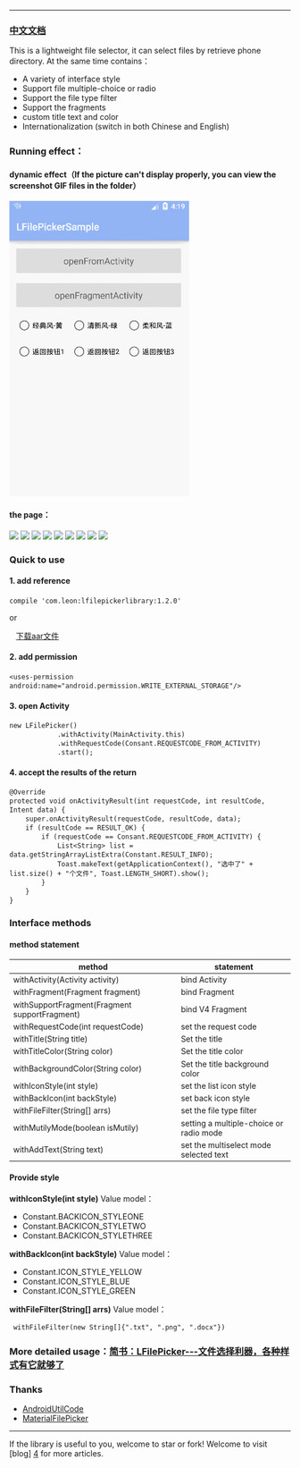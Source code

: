 ----------
### [中文文档](README_CH.md)
This is a lightweight file selector, it can select files by retrieve phone directory. At the same time contains：

 - A variety of interface style
 - Support file multiple-choice or radio
 - Support the file type filter
 - Support the fragments
 - custom title text and color
 - Internationalization (switch in both Chinese and English)

### Running effect：
#### dynamic effect（If the picture can't display properly, you can view the screenshot GIF files in the folder）
![](screenshot/操作.gif)
#### the page：
![][5]
![][6]
![][7]
![][8]
![][9]
![][10]
![][11]
![][12]
![][13]

### Quick to use
#### 1. add reference
    compile 'com.leon:lfilepickerlibrary:1.2.0'
or

    [下载aar文件](http://o9w936rbz.bkt.clouddn.com/blog/img/201704/1/lfilepickerlibrary.aar?attname=)
    
#### 2. add permission

    <uses-permission android:name="android.permission.WRITE_EXTERNAL_STORAGE"/>
   
    
#### 3. open Activity

    new LFilePicker()
                .withActivity(MainActivity.this)
                .withRequestCode(Consant.REQUESTCODE_FROM_ACTIVITY)
                .start();
                
#### 4. accept the results of the return

    @Override
    protected void onActivityResult(int requestCode, int resultCode, Intent data) {
        super.onActivityResult(requestCode, resultCode, data);
        if (resultCode == RESULT_OK) {
            if (requestCode == Consant.REQUESTCODE_FROM_ACTIVITY) {
                List<String> list = data.getStringArrayListExtra(Constant.RESULT_INFO);
                Toast.makeText(getApplicationContext(), "选中了" + list.size() + "个文件", Toast.LENGTH_SHORT).show();
            }
        }
    }
    
### Interface methods
#### method statement
| method        | statement   |
| --------   | --------- |
| withActivity(Activity activity)   |bind Activity|
| withFragment(Fragment fragment)   |bind Fragment|
| withSupportFragment(Fragment supportFragment)|bind V4 Fragment|
| withRequestCode(int requestCode)  |set the request code|
| withTitle(String title)           |Set the title|
| withTitleColor(String color)      |Set the title color|
| withBackgroundColor(String color) |Set the title background color|
| withIconStyle(int style)          |set the list icon style|
| withBackIcon(int backStyle)       |set back icon style|
| withFileFilter(String[] arrs)     |set the file type filter|
| withMutilyMode(boolean isMutily)  |setting a multiple-choice or radio mode|
| withAddText(String text)          |set the multiselect mode selected text|

#### Provide style

 **withIconStyle(int style)** Value model：
 
 - Constant.BACKICON_STYLEONE
 - Constant.BACKICON_STYLETWO
 - Constant.BACKICON_STYLETHREE
 
 **withBackIcon(int backStyle)** Value model：
 - Constant.ICON_STYLE_YELLOW
 - Constant.ICON_STYLE_BLUE
 - Constant.ICON_STYLE_GREEN
 
  **withFileFilter(String[] arrs)** Value model：

     withFileFilter(new String[]{".txt", ".png", ".docx"})
     
### More detailed usage：[简书：LFilePicker---文件选择利器，各种样式有它就够了](http://www.jianshu.com/p/eeb211e190be)
 
### Thanks
 - [AndroidUtilCode][2]
 - [MaterialFilePicker][3]


----------
If the library is useful to you, welcome to star or fork!
Welcome to visit [blog] [4] for more articles.


  [5]: http://o9w936rbz.bkt.clouddn.com/github/img/LFilePicker/Screenshot_20170330-132717.png?imageView2/0/w/500/h/1200/q/100
  [6]: http://o9w936rbz.bkt.clouddn.com/github/img/LFilePicker/Screenshot_20170330-133458.png?imageView2/0/w/500/h/1200/q/100
  [7]: http://o9w936rbz.bkt.clouddn.com/github/img/LFilePicker/Screenshot_20170330-133811.png?imageView2/0/w/500/h/1200/q/100
  [8]: http://o9w936rbz.bkt.clouddn.com/github/img/LFilePicker/Screenshot_20170330-133831.png?imageView2/0/w/500/h/1200/q/100
  [9]: http://o9w936rbz.bkt.clouddn.com/github/img/LFilePicker/Screenshot_20170330-133836.png?imageView2/0/w/500/h/1200/q/100
  [10]: http://o9w936rbz.bkt.clouddn.com/github/img/LFilePicker/Screenshot_20170330-133844.png?imageView2/0/w/500/h/1200/q/100
  [11]: http://o9w936rbz.bkt.clouddn.com/github/img/LFilePicker/Screenshot_20170330-134316.png?imageView2/0/w/500/h/1200/q/100
  [12]: http://o9w936rbz.bkt.clouddn.com/github/img/LFilePicker/Screenshot_20170330-134327.png?imageView2/0/w/500/h/1200/q/100
  [13]: http://o9w936rbz.bkt.clouddn.com/github/img/LFilePicker/Screenshot_20170330-134333.png?imageView2/0/w/500/h/1200/q/100
  [14]: http://o9w936rbz.bkt.clouddn.com/github/img/LFilePicker/%E7%AE%80%E5%8D%95%E6%93%8D%E4%BD%9C01.gif?imageView2/0/w/700/h/1400/q/100
  [15]: http://o9w936rbz.bkt.clouddn.com/github/img/LFilePicker/%E7%AE%80%E5%8D%95%E6%93%8D%E4%BD%9C02.gif?imageView2/0/w/700/h/1400/q/100
  [16]: http://o9w936rbz.bkt.clouddn.com/github/img/LFilePicker/%E7%AE%80%E5%8D%95%E6%93%8D%E4%BD%9C03.gif?imageView2/0/w/700/h/1400/q/100
  [17]: http://o9w936rbz.bkt.clouddn.com/github/img/LFilePicker/%E7%AE%80%E5%8D%95%E6%93%8D%E4%BD%9C04.gif?imageView2/0/w/700/h/1400/q/100
  [2]: https://github.com/Blankj/AndroidUtilCode
  [3]: https://github.com/nbsp-team/MaterialFilePicker
  [4]: https://leonhua.github.io/
